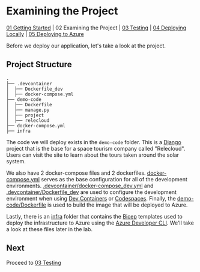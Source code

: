 # Examining the Project

[01 Getting Started](./README.md) | 02 Examining the Project | [03 Testing](./03-testing.md) | [04 Deploying Locally](./04-deploying-locally.md) | [05 Deploying to Azure](./05-deploying-to-azure.md)  


Before we deploy our application, let's take a look at the project. 

## Project Structure

```shell
.
├── .devcontainer
│  ├── Dockerfile_dev
│  ├── docker-compose.yml
├── demo-code
│  ├── Dockerfile
│  ├── manage.py
│  ├── project
│  ├── relecloud
├── docker-compose.yml
├── infra
```

The code we will deploy exists in the `demo-code` folder. This is a [Django](https://djangoproject.com) project that is the base for a space tourism company called "Relecloud". Users can visit the site to learn about the tours taken around the solar system.

We also have 2 docker-compose files and 2 dockerfiles. [docker-compose.yml](../docker-compose.yml) serves as the base configuration for all of the development environments. [.devcontainer/docker-compose_dev.yml](../.devcontainer/docker-compose_dev.yml) and [.devcontainer/Dockerfile_dev](../.devcontainer/Dockerfile_dev) are used to configure the development environment when using [Dev Containers](https://code.visualstudio.com/docs/remote/containers) or [Codespaces](https://codespaces.github.com). Finally, the [demo-code/Dockerfile](../demo-code/Dockerfile) is used to build the image that will be deployed to Azure.

Lastly, there is an [infra](../infra/) folder that contains the [Bicep](https://learn.microsoft.com/en-us/azure/azure-resource-manager/bicep/overview) templates used to deploy the infrastructure to Azure using the [Azure Developer CLI](https://learn.microsoft.com/en-us/azure/developer/azure-developer-cli/overview). We'll take a look at these files later in the lab.

## Next

Proceed to [03 Testing](./03-testing.md)
